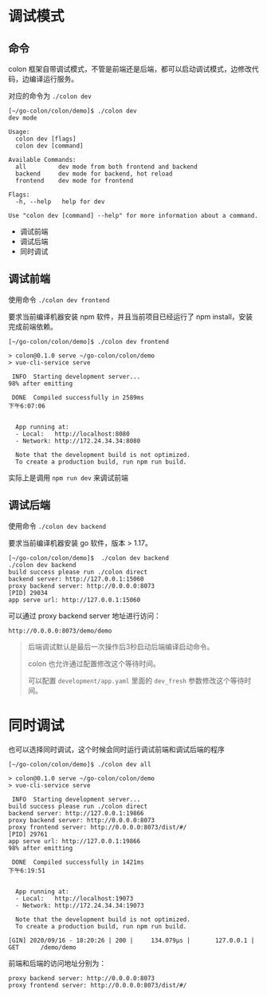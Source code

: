 # 调试模式

## 命令

colon 框架自带调试模式，不管是前端还是后端，都可以启动调试模式，边修改代码，边编译运行服务。

对应的命令为 `./colon dev`

```
[~/go-colon/colon/demo]$ ./colon dev
dev mode

Usage:
  colon dev [flags]
  colon dev [command]

Available Commands:
  all         dev mode from both frontend and backend
  backend     dev mode for backend, hot reload
  frontend    dev mode for frontend

Flags:
  -h, --help   help for dev

Use "colon dev [command] --help" for more information about a command.
```

- 调试前端
- 调试后端
- 同时调试

## 调试前端

使用命令 `./colon dev frontend`

要求当前编译机器安装 npm 软件，并且当前项目已经运行了 npm install，安装完成前端依赖。

```
[~/go-colon/colon/demo]$ ./colon dev frontend

> colon@0.1.0 serve ~/go-colon/colon/demo
> vue-cli-service serve

 INFO  Starting development server...
98% after emitting

 DONE  Compiled successfully in 2589ms                                                                                                     下午6:07:06


  App running at:
  - Local:   http://localhost:8080
  - Network: http://172.24.34.34:8080

  Note that the development build is not optimized.
  To create a production build, run npm run build.
```

实际上是调用 `npm run dev` 来调试前端

## 调试后端

使用命令 `./colon dev backend`

要求当前编译机器安装 go 软件，版本 > 1.17。

```
[~/go-colon/colon/demo]$  ./colon dev backend
./colon dev backend
build success please run ./colon direct
backend server: http://127.0.0.1:15060
proxy backend server: http://0.0.0.0:8073
[PID] 29034
app serve url: http://127.0.0.1:15060
```

可以通过 proxy backend server 地址进行访问：

`http://0.0.0.0:8073/demo/demo`

> 后端调试默认是最后一次操作后3秒启动后端编译启动命令。 
>
> colon 也允许通过配置修改这个等待时间。 
> 
> 可以配置 `development/app.yaml` 里面的 `dev_fresh` 参数修改这个等待时间。


# 同时调试

也可以选择同时调试，这个时候会同时运行调试前端和调试后端的程序

```
[~/go-colon/colon/demo]$ ./colon dev all

> colon@0.1.0 serve ~/go-colon/colon/demo
> vue-cli-service serve

 INFO  Starting development server...
build success please run ./colon direct
backend server: http://127.0.0.1:19866
proxy backend server: http://0.0.0.0:8073
proxy frontend server: http://0.0.0.0:8073/dist/#/
[PID] 29761
app serve url: http://127.0.0.1:19866
98% after emitting

 DONE  Compiled successfully in 1421ms                                                                                                     下午6:19:51


  App running at:
  - Local:   http://localhost:19073
  - Network: http://172.24.34.34:19073

  Note that the development build is not optimized.
  To create a production build, run npm run build.

[GIN] 2020/09/16 - 18:20:26 | 200 |     134.079µs |       127.0.0.1 | GET      /demo/demo

```

前端和后端的访问地址分别为：

```
proxy backend server: http://0.0.0.0:8073
proxy frontend server: http://0.0.0.0:8073/dist/#/
```
